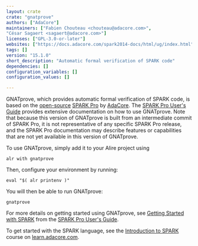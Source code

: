 ```yaml
---
layout: crate
crate: "gnatprove"
authors: ["AdaCore"]
maintainers: ["Fabien Chouteau <chouteau@adacore.com>",
"César Sagaert <sagaert@adacore.com>"]
licenses: ["GPL-3.0-or-later"]
websites: ["https://docs.adacore.com/spark2014-docs/html/ug/index.html"]
tags: []
version: "15.1.0"
short_description: "Automatic formal verification of SPARK code"
dependencies: []
configuration_variables: []
configuration_values: []

---
```

GNATprove, which provides automatic formal verification of SPARK code, is based on the [open-source](https://github.com/AdaCore/spark2014) [SPARK Pro](https://www.adacore.com/sparkpro) by [AdaCore](https://www.adacore.com).
The [SPARK Pro User's Guide](https://docs.adacore.com/spark2014-docs/html/ug/index.html) provides extensive documentation on how to use GNATprove.
Note that because this version of GNATprove is built from an intermediate commit of SPARK Pro, it is not representative of any specific SPARK Pro release, and the SPARK Pro documentation may describe features or capabilities that are not yet available in this version of GNATprove.

To use GNATprove, simply add it to your Alire project using

    alr with gnatprove

Then, configure your environment by running:

    eval "$( alr printenv )"

You will then be able to run GNATprove:

    gnatprove

For more details on getting started using GNATprove, see [Getting Started with SPARK](https://docs.adacore.com/spark2014-docs/html/ug/en/getting_started.html) from the [SPARK Pro User's Guide](https://docs.adacore.com/spark2014-docs/html/ug/index.html).

To get started with the SPARK language, see the [Introduction to SPARK](https://learn.adacore.com/courses/intro-to-spark/index.html) course on [learn.adacore.com](https://learn.adacore.com/index.html).


